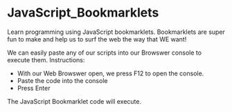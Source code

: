 # JavaScript_Bookmarklets
Learn programming using JavaScript bookmarklets. Bookmarklets are super fun to make and help us to surf the web the way that WE want!

We can easily paste any of our scripts into our Browswer console to execute them.
Instructions:
  * With our Web Browswer open, we press F12 to open the console.
  * Paste the code into the console
  * Press Enter
  
The JavaScript Bookmarklet code will execute.

